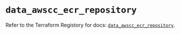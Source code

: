 # `data_awscc_ecr_repository`

Refer to the Terraform Registory for docs: [`data_awscc_ecr_repository`](https://registry.terraform.io/providers/hashicorp/awscc/0.70.0/docs/data-sources/ecr_repository).
